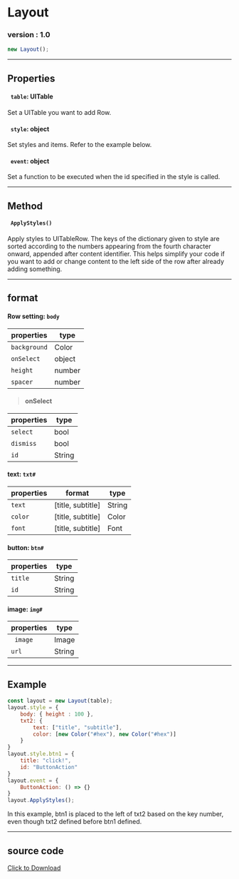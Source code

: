 # Layout

### version : 1.0

```js
new Layout();
```

___

## Properties
#### ` table`: UITable
Set a UITable you want to add Row.
#### ` style`: object
Set styles and items. Refer to the example below.
#### ` event`: object
Set a function to be executed when the id specified in the style is called.

___
## Method
#### ` ApplyStyles()`
Apply styles to UITableRow. The keys of the dictionary given to style are sorted according to the numbers appearing from the fourth character onward, appended after content identifier. This helps simplify your code if you want to add or change content to the left side of the row after already adding something.

___
## format

#### Row setting:  `body`
|  properties  | type  |
|  --- | --- |
|  `background`  |  Color  |
|  `onSelect`  |  object |
|  `height`  |  number  |
|  `spacer`  |  number  |

> #### onSelect

|  properties  |  type |
|  --- | --- |
|  `select`  |  bool |
|  `dismiss`  |  bool |
|  `id`  |  String |

#### text:  `txt#`
|  properties  | format  |  type  |
|  --- | --- | --- |
|  `text`  |  [title, subtitle] |  String  |
|  `color`  | [title, subtitle]  |  Color  |
|  `font`  | [title, subtitle]  |  Font  |

#### button:  `btn#`
|  properties  | type  |
|  --- | --- |
|  `title`  |  String |
|  `id`  | String  |

#### image:  `img#`
|  properties  | type  |
|  --- | --- |
|  ` image`  |  Image |
|  `url`  | String  |

___
## Example
```js
const layout = new Layout(table);
layout.style = {
	body: { height : 100 },
	txt2: {
		text: ["title", "subtitle"],
		color: [new Color("#hex"), new Color("#hex")]
	}
}
layout.style.btn1 = {
	title: "click!",
	id: "ButtonAction"
}
layout.event = {
	ButtonAction: () => {}
}
layout.ApplyStyles();
```
In this example, btn1 is placed to the left of txt2 based on the key number, even though txt2 defined before btn1 defined.

___
## source code
[Click to Download](https://github.com/AtomS1101/Layout/blob/main/Layout.js)
